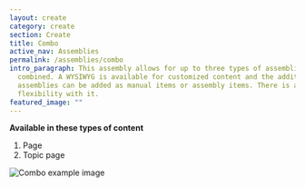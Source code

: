 ```yaml
---
layout: create
category: create
section: Create
title: Combo
active_nav: Assemblies
permalink: /assemblies/combo
intro_paragraph: This assembly allows for up to three types of assemblies to be
  combined. A WYSIWYG is available for customized content and the additional
  assemblies can be added as manual items or assembly items. There is a lot of
  flexibility with it.
featured_image: ""
---
```

**Available in these types of content**

1. Page
2. Topic page

![Combo example image](/design-manual/assets/uploads/combo-example.png)